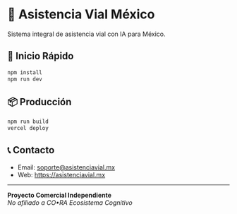 # 🚗 Asistencia Vial México

Sistema integral de asistencia vial con IA para México.

## 🚀 Inicio Rápido

```bash
npm install
npm run dev
```

## 📦 Producción

```bash
npm run build
vercel deploy
```

## 📞 Contacto

- Email: soporte@asistenciavial.mx
- Web: https://asistenciavial.mx

---

**Proyecto Comercial Independiente**  
*No afiliado a CO•RA Ecosistema Cognitivo*
